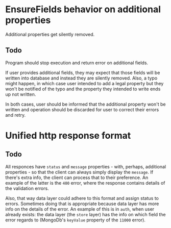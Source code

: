 # EnsureFields behavior on additional properties
Additional properties get silently removed.

## Todo
Program should stop execution and return error on additional fields.

If user provides additional fields, they may expect that those fields will be written into database and instead they are silently removed. Also, a typo might happen, in which case user intended to add a legal property but they won't be notified of the typo and the property they intended to write ends up not written.

In both cases, user should be informed that the additional property won't be written and operation should be discarded for user to correct their errors and retry.

# Unified http response format
## Todo
All responces have `status` and `message` properties - with, perhaps, additional properties - so that the client can always simply display the `message`. If there's extra info, the client can process that to their preference. An example of the latter is the `400` error, where the response contains details of the validation errors.

Also, that way data layer could adhere to this format and assign status to errors. Sometimes doing that is appropriate because data layer has more info on the details of the error. An example of this is in `auth`, when user already exists: the data layer (the `store` layer) has the info on which field the error regards to (MongoDb's `keyValue` property of the `11000` error).